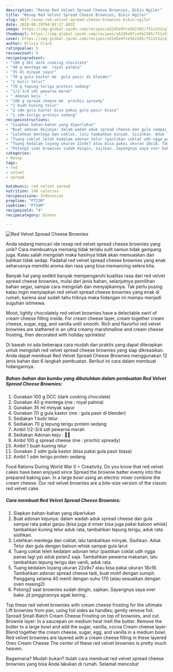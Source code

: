 ```yaml
---
description: "Resep Red Velvet Spread Cheese Brownies, Bikin Ngiler"
title: "Resep Red Velvet Spread Cheese Brownies, Bikin Ngiler"
slug: 4817-resep-red-velvet-spread-cheese-brownies-bikin-ngiler
date: 2020-08-29T04:03:17.603Z
image: https://img-global.cpcdn.com/recipes/a52d5e97ce5b2305/751x532cq70/red-velvet-spread-cheese-brownies-foto-resep-utama.jpg
thumbnail: https://img-global.cpcdn.com/recipes/a52d5e97ce5b2305/751x532cq70/red-velvet-spread-cheese-brownies-foto-resep-utama.jpg
cover: https://img-global.cpcdn.com/recipes/a52d5e97ce5b2305/751x532cq70/red-velvet-spread-cheese-brownies-foto-resep-utama.jpg
author: Olivia Clark
ratingvalue: 5
reviewcount: 9
recipeingredient:
- "100 g DCC dark cooking chocolate"
- "40 g mentega me  royal palmia"
- "35 ml minyak sayur"
- "70 g gula kastor me  gula pasir di blender"
- "1 butir telur"
- "70 g tepung terigu protein sedang"
- "1/2-3/4 sdt pewarna merah"
- " Adonan keju  "
- "100 g spread cheese me  prochiz spready"
- "1 buah kuning telur"
- "2 sdm gula kastor bisa pakai gula pasir biasa"
- "1 sdm terigu protein sedang"
recipeinstructions:
- "Siapkan bahan-bahan yang diperlukan"
- "Buat adonan kejunya: dalam wadah aduk spread cheese dan gula sampai rata pakai garpu (bisa juga d mixer bisa juga pakai baloon whisk) tambahkan kuning telur aduk rata, tambahkan tepung terigu, aduk rata sisihkan."
- "Lelehkan mentega dan coklat, lalu tambahkan minyak. Sisihkan. Aduk Telur dan gula dengan baloon whisk sampai gula larut"
- "Tuang coklat leleh kedalam adonan telur (pastikan coklat udh ngga panas lagi ya) aduk pelan2 saja. Tambahkan pewarna makanan, lalu tambahkan tepung terigu dan vanili, aduk rata"
- "Tuang kedalam loyang ukuran 22x9x7 atau bisa pakai ukuran 18x18. Tambahkan adonan spread cheese tadi, buat motif dengan sumpit. Panggang selama 40 menit dengan suhu 170 (atau sesuaikan dengan oven masing2)"
- "Potong2 saat brownies sudah dingin, sajikan..Sayangnya saya over bake..jd pinggirannya agak kering.."
categories:
- Resep
tags:
- red
- velvet
- spread

katakunci: red velvet spread 
nutrition: 140 calories
recipecuisine: Indonesian
preptime: "PT23M"
cooktime: "PT59M"
recipeyield: "4"
recipecategory: Dinner

---
```



![Red Velvet Spread Cheese Brownies](https://img-global.cpcdn.com/recipes/a52d5e97ce5b2305/751x532cq70/red-velvet-spread-cheese-brownies-foto-resep-utama.jpg)

Anda sedang mencari ide resep red velvet spread cheese brownies yang unik? Cara membuatnya memang tidak terlalu sulit namun tidak gampang juga. Kalau salah mengolah maka hasilnya tidak akan memuaskan dan bahkan tidak sedap. Padahal red velvet spread cheese brownies yang enak seharusnya memiliki aroma dan rasa yang bisa memancing selera kita.

Banyak hal yang sedikit banyak mempengaruhi kualitas rasa dari red velvet spread cheese brownies, mulai dari jenis bahan, selanjutnya pemilihan bahan segar, sampai cara mengolah dan menyajikannya. Tak perlu pusing kalau ingin menyiapkan red velvet spread cheese brownies yang enak di rumah, karena asal sudah tahu triknya maka hidangan ini mampu menjadi suguhan istimewa.

Moist, lightly chocolately red velvet brownies have a delectable swirl of cream cheese filling inside. For cream cheese layer, cream together cream cheese, sugar, egg, and vanilla until smooth. Rich and flavorful red velvet brownies are slathered in an ultra creamy marshmallow and cream cheese frosting, then decorated with holiday sprinkles!


Di bawah ini ada beberapa cara mudah dan praktis yang dapat diterapkan untuk mengolah red velvet spread cheese brownies yang siap dikreasikan. Anda dapat membuat Red Velvet Spread Cheese Brownies menggunakan 12 jenis bahan dan 6 langkah pembuatan. Berikut ini cara dalam membuat hidangannya.

<!--inarticleads1-->

##### Bahan-bahan dan bumbu yang dibutuhkan dalam pembuatan Red Velvet Spread Cheese Brownies:

1. Gunakan 100 g DCC (dark cooking chocolate)
1. Gunakan 40 g mentega (me : royal palmia)
1. Gunakan 35 ml minyak sayur
1. Gunakan 70 g gula kastor (me : gula pasir di blender)
1. Sediakan 1 butir telur
1. Sediakan 70 g tepung terigu protein sedang
1. Ambil 1/2-3/4 sdt pewarna merah
1. Sediakan  Adonan keju : 🧀🧀
1. Ambil 100 g spread cheese (me : prochiz spready)
1. Ambil 1 buah kuning telur
1. Gunakan 2 sdm gula kastor (bisa pakai gula pasir biasa)
1. Ambil 1 sdm terigu protein sedang


Food Rations During World War II = Creativity. Do you know that red velvet cakes have been enjoyed since Spread the brownie batter evenly into the prepared baking pan. In a large bowl using an electric mixer combine the cream cheese. Our red velvet brownies are a bite-size version of the classic red velvet cake. 

<!--inarticleads2-->

##### Cara membuat Red Velvet Spread Cheese Brownies:

1. Siapkan bahan-bahan yang diperlukan
1. Buat adonan kejunya: dalam wadah aduk spread cheese dan gula sampai rata pakai garpu (bisa juga d mixer bisa juga pakai baloon whisk) tambahkan kuning telur aduk rata, tambahkan tepung terigu, aduk rata sisihkan.
1. Lelehkan mentega dan coklat, lalu tambahkan minyak. Sisihkan. Aduk Telur dan gula dengan baloon whisk sampai gula larut
1. Tuang coklat leleh kedalam adonan telur (pastikan coklat udh ngga panas lagi ya) aduk pelan2 saja. Tambahkan pewarna makanan, lalu tambahkan tepung terigu dan vanili, aduk rata
1. Tuang kedalam loyang ukuran 22x9x7 atau bisa pakai ukuran 18x18. Tambahkan adonan spread cheese tadi, buat motif dengan sumpit. Panggang selama 40 menit dengan suhu 170 (atau sesuaikan dengan oven masing2)
1. Potong2 saat brownies sudah dingin, sajikan..Sayangnya saya over bake..jd pinggirannya agak kering..


Top these red velvet brownies with cream cheese frosting for the ultimate Lift brownies from pan, using foil sides as handles; gently remove foil. Spread Small-Batch Cream Cheese Frosting on top of brownies, and cut. Brownie layer: In a saucepan on medium heat melt the butter. Remove the butter to a large bowl and add the sugar, vanilla, cocoa Cream cheese layer: Blend together the cream cheese, sugar, egg, and vanilla in a medium bowl. Red velvet brownies are layered with a cream cheese filling in these layered Oreo Cream Cheese The center of these red velvet brownies is pretty much heaven. 

Bagaimana? Mudah bukan? Itulah cara membuat red velvet spread cheese brownies yang bisa Anda lakukan di rumah. Selamat mencoba!
